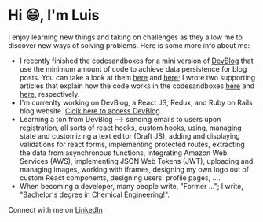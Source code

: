 # Hi :smile:, I'm Luis

I enjoy learning new things and taking on challenges as they allow me to discover new ways of solving problems. Here is some more info about me:
* I recently finished the codesandboxes for a mini version of [DevBlog](https://devblog.dev/) that use the minimum amount of code to achieve data persistence for blog posts. You can take a look at them [here](https://codesandbox.io/s/blog-website-prototype-p4lwp?file=/src/index.js) and [here](https://codesandbox.io/s/draft-js-wysiwygstable-53qnq); I wrote two supporting articles that explain how the code works in the codesandboxes [here](https://devblog.dev/posts/155) and [here](https://devblog.dev/posts/136), respectively.
* I'm currenlty working on DevBlog, a React JS, Redux, and Ruby on Rails blog website. [Clcik here to access DevBlog](https://luisdevblog.netlify.app/). 
* Learning a ton from DevBlog --> sending emails to users upon registration, all sorts of react hooks, custom hooks, using, managing state and customizing a text editor (Draft JS), adding and displaying validations for react forms, implementing protected routes, extracting the data from asynchronous functions, integrating Amazon Web Services (AWS), implementing JSON Web Tokens (JWT), uploading and managing images, working with iframes, designing my own logo out of custom React components, designing users' profile pages, ....
* When becoming a developer, many people write, "Former ..."; I write, "Bachelor's degree in Chemical Engineering!".

Connect with me on [LinkedIn](https://www.linkedin.com/in/luis-martinez-mosquete/)

